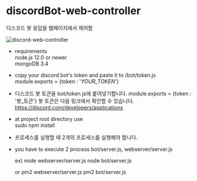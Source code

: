 # discordBot-web-controller  
디스코드 봇 응답을 웹페이지에서 제어함


![discord-web-controller](https://user-images.githubusercontent.com/26961908/114331401-dfed7d80-9b7e-11eb-87cb-81dccbc923e8.gif)


* requirements  
  node.js 12.0 or newer  
  mongoDB 3.4  
 
 
* copy your discord bot's token and paste it to /bot/token.js  
  module.exports =  {token : '_YOUR_TOKEN_'}
  
* 디스코드 봇 토큰을 bot/token.js에 붙여넣기합니다. 
  module.exports =  {token : '봇_토큰'} 
  봇 토큰은 다음 링크에서 확인할 수 있습니다. 
  https://discord.com/developers/applications 
  
  
* at project root directory use  
  sudo npm install 
  
* 프로세스를 실행할 때 2개의 프로세스를 실행해야 합니다.
* you have to execute 2 process 
  bot/server.js, webserver/server.js
  
  ex) 
  node webserver/server.js
  node bot/server.js
  
  or
  pm2 webserver/server.js
  pm2 bot/server.js
  
 
